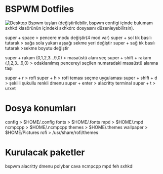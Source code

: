 # BSPWM Dotfiles
![Desktop](https://user-images.githubusercontent.com/89791007/160286087-7f46c461-26e6-4438-936d-c55473429e4f.png)
Bspwm tuşları (değiştirilebilir, bspwm configi içinde bulumam sxhkd klasörünün içindeki sxhkdrc dosyasını düzenleyebilirsin).
 
super + space > pencere modu değiştir(4 mod var)
super + sol tık  basılı tutarak > sağa sola yukarı aşşağı sekme yeri değiştir
super + sağ tık basılı tutarak >sekme boyutu değiştir 

super + rakam (0,1,2,3...9,0) > masaüstü alanı seç
super + shift + rakam (,1,2,3...9,0) > odaklanılmış pencereyi seçilen numaradaki masaüstü alanına taşı
 
super + r > rofi
super + h > rofi teması seçme uygulaması
super + shift + d > şekilli şukullu renkli dmenu
super + enter > alacritty terminal
super + t > urxvt

# Dosya konumları
config > $HOME/.config
fonts > $HOME/.fonts
mpd > $HOME/.mpd
ncmpcpp > $HOME/.ncmpcpp
themes > $HOME/.themes
wallpaper > $HOME/Pictures
rofi > /usr/share/rofi/themes

# Kurulacak paketler
bspwm alacritty dmenu polybar cava ncmpcpp mpd feh sxhkd

